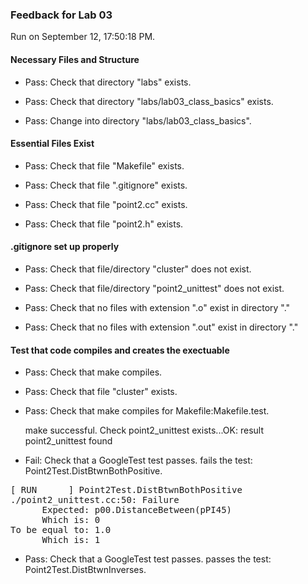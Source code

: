 ### Feedback for Lab 03

Run on September 12, 17:50:18 PM.


#### Necessary Files and Structure

+ Pass: Check that directory "labs" exists.

+ Pass: Check that directory "labs/lab03_class_basics" exists.

+ Pass: Change into directory "labs/lab03_class_basics".


#### Essential Files Exist

+ Pass: Check that file "Makefile" exists.

+ Pass: Check that file ".gitignore" exists.

+ Pass: Check that file "point2.cc" exists.

+ Pass: Check that file "point2.h" exists.


#### .gitignore set up properly

+ Pass: Check that file/directory "cluster" does not exist.

+ Pass: Check that file/directory "point2_unittest" does not exist.

+ Pass: Check that no files with extension ".o" exist in directory "."

+ Pass: Check that no files with extension ".out" exist in directory "."


#### Test that code compiles and creates the exectuable

+ Pass: Check that make compiles.



+ Pass: Check that file "cluster" exists.

+ Pass: Check that make compiles for Makefile:Makefile.test.

    make successful.
    Check point2_unittest exists...OK: result point2_unittest found

+ Fail: Check that a GoogleTest test passes.
    fails the test: Point2Test.DistBtwnBothPositive.
<pre>
[ RUN      ] Point2Test.DistBtwnBothPositive
./point2_unittest.cc:50: Failure
      Expected: p00.DistanceBetween(pPI45)
      Which is: 0
To be equal to: 1.0
      Which is: 1</pre>



+ Pass: Check that a GoogleTest test passes.
    passes the test: Point2Test.DistBtwnInverses.



